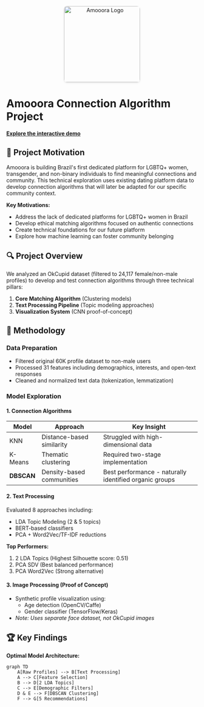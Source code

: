 <p align="center">
  <img src="https://ninamcunha.github.io/my-portfolio/images/icon_amooora.jpg" width="200" alt="Amooora Logo" style="border-radius: 8px; box-shadow: 0 2px 4px rgba(0,0,0,0.1);">
</p>

# Amooora Connection Algorithm Project

**[Explore the interactive demo](https://amooora.streamlit.app/)**

## 🌈 Project Motivation

Amooora is building Brazil's first dedicated platform for LGBTQ+ women, transgender, and non-binary individuals to find meaningful connections and community. This technical exploration uses existing dating platform data to develop connection algorithms that will later be adapted for our specific community context.

**Key Motivations:**
- Address the lack of dedicated platforms for LGBTQ+ women in Brazil
- Develop ethical matching algorithms focused on authentic connections
- Create technical foundations for our future platform
- Explore how machine learning can foster community belonging

## 🔍 Project Overview

We analyzed an OkCupid dataset (filtered to 24,117 female/non-male profiles) to develop and test connection algorithms through three technical pillars:

1. **Core Matching Algorithm** (Clustering models)
2. **Text Processing Pipeline** (Topic modeling approaches)
3. **Visualization System** (CNN proof-of-concept)

## 🧠 Methodology

### Data Preparation
- Filtered original 60K profile dataset to non-male users
- Processed 31 features including demographics, interests, and open-text responses
- Cleaned and normalized text data (tokenization, lemmatization)

### Model Exploration

#### 1. Connection Algorithms
| Model | Approach | Key Insight |
|-------|----------|-------------|
| KNN | Distance-based similarity | Struggled with high-dimensional data |
| K-Means | Thematic clustering | Required two-stage implementation |
| **DBSCAN** | Density-based communities | Best performance - naturally identified organic groups |

#### 2. Text Processing
Evaluated 8 approaches including:
- LDA Topic Modeling (2 & 5 topics)
- BERT-based classifiers
- PCA + Word2Vec/TF-IDF reductions

**Top Performers:**
1. 2 LDA Topics (Highest Silhouette score: 0.51)
2. PCA SDV (Best balanced performance)
3. PCA Word2Vec (Strong alternative)

#### 3. Image Processing (Proof of Concept)
- Synthetic profile visualization using:
  - Age detection (OpenCV/Caffe)
  - Gender classifier (TensorFlow/Keras)
- *Note: Uses separate face dataset, not OkCupid images*

## 🏆 Key Findings

**Optimal Model Architecture:**
```mermaid
graph TD
    A[Raw Profiles] --> B[Text Processing]
    A --> C[Feature Selection]
    B --> D[2 LDA Topics]
    C --> E[Demographic Filters]
    D & E --> F[DBSCAN Clustering]
    F --> G[5 Recommendations]
